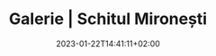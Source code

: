 ---
title: "Galerie | Schitul Mironești"
keywords: ["Schitul Mironesti"]
date: 2023-01-22T14:41:11+02:00
draft: false
type: page
layout: gallery
sitemap_exclude: false

sitemap:
  changefreq: weekly
  filename: sitemap.xml
  priority: 1


#----------------------------------------------------/
# Page
#----------------------------------------------------/
page:
  title: "Gale<span>rie</span>"

#----------------------------------------------------/
# Gallery
#----------------------------------------------------/
gallery: 
  gal:
    items:

      - title: "Schitul Mironești"
        link: ""
        image: "/gallery/gallery-1.jpg"
        image2x: "/gallery/gallery-1@2x.jpg"

      - title: "Schitul Mironești"
        link: ""
        image: "/gallery/gallery-2.jpg"
        image2x: "/gallery/gallery-2@2x.jpg"

      - title: "Schitul Mironești"
        link: ""
        image: "/gallery/gallery-3.jpg"
        image2x: "/gallery/gallery-3@2x.jpg"

      - title: "Schitul Mironești"
        link: ""
        image: "/gallery/gallery-4.jpg"
        image2x: "/gallery/gallery-4@2x.jpg"


  execution:
    items:

      - title: "Schitul Mironești"
        link: ""
        image: "/gallery/executie/executie-1.jpg"
        image2x: "/gallery/executie/executie-1@2x.jpg"

      - title: "Schitul Mironești"
        link: ""
        image: "/gallery/executie/executie-2.jpg"
        image2x: "/gallery/executie/executie-2@2x.jpg"

      - title: "Schitul Mironești"
        link: ""
        image: "/gallery/executie/executie-3.jpg"
        image2x: "/gallery/executie/executie-3@2x.jpg"

      - title: "Schitul Mironești"
        link: ""
        image: "/gallery/executie/executie-4.jpg"
        image2x: "/gallery/executie/executie-4@2x.jpg"

    

---